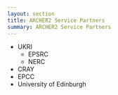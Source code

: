 ```yaml
---
layout: section
title: ARCHER2 Service Partners
summary: ARCHER2 Service Partners
---
```


- UKRI
  - EPSRC
  - NERC
- CRAY
- EPCC
- University of Edinburgh